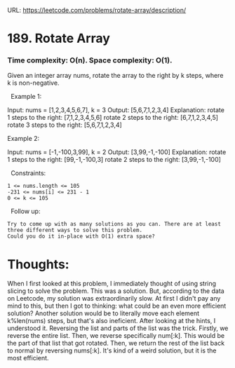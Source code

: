 URL: https://leetcode.com/problems/rotate-array/description/

# 189. Rotate Array

### Time complexity: O(n). Space complexity: O(1).

Given an integer array nums, rotate the array to the right by k steps, where k is non-negative.

 
Example 1:

Input: nums = [1,2,3,4,5,6,7], k = 3
Output: [5,6,7,1,2,3,4]
Explanation:
rotate 1 steps to the right: [7,1,2,3,4,5,6]
rotate 2 steps to the right: [6,7,1,2,3,4,5]
rotate 3 steps to the right: [5,6,7,1,2,3,4]

Example 2:

Input: nums = [-1,-100,3,99], k = 2
Output: [3,99,-1,-100]
Explanation: 
rotate 1 steps to the right: [99,-1,-100,3]
rotate 2 steps to the right: [3,99,-1,-100]

 
Constraints:

	1 <= nums.length <= 105
	-231 <= nums[i] <= 231 - 1
	0 <= k <= 105

 
Follow up:

	Try to come up with as many solutions as you can. There are at least three different ways to solve this problem.
	Could you do it in-place with O(1) extra space?

# Thoughts:
When I first looked at this problem, I immediately thought of using string slicing to solve the problem. This was a solution. But, according to the data on Leetcode, my solution was extraordinarily slow. At first I didn't pay any mind to 
this, but then I got to thinking: what could be an even more efficient solution? Another solution would be to literally move each element k%len(nums) steps, but that's also ineficient. After looking at the hints, I understood it. 
Reversing the list and parts of the list was the trick. Firstly, we reverse the entire list. Then, we reverse specifically num[:k]. This would be the part of that list that got rotated. Then, we return the rest of the list back to normal
by reversing nums[:k]. It's kind of a weird solution, but it is the most efficient.
